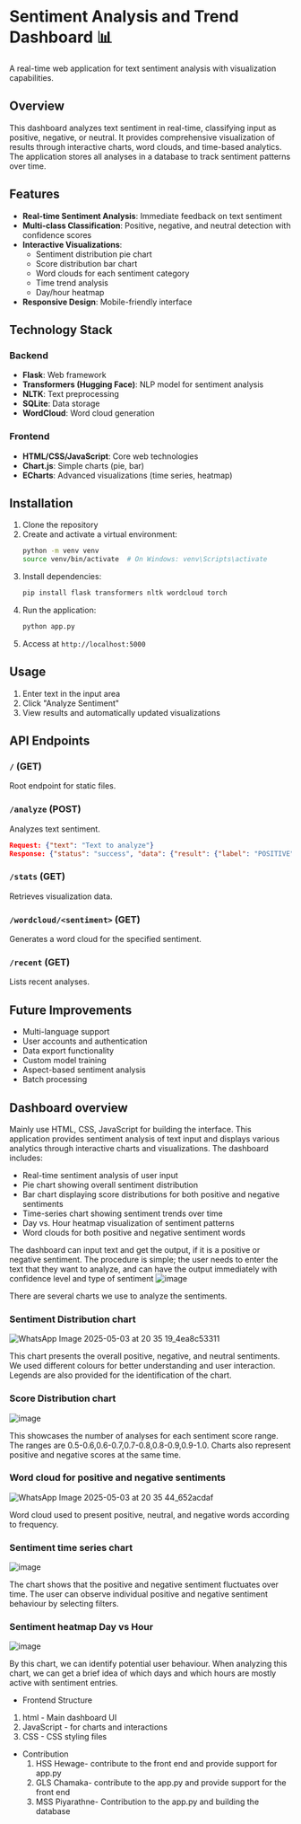 # Sentiment Analysis and Trend Dashboard 📊

A real-time web application for text sentiment analysis with visualization capabilities.

## Overview

This dashboard analyzes text sentiment in real-time, classifying input as positive, negative, or neutral. It provides comprehensive visualization of results through interactive charts, word clouds, and time-based analytics. The application stores all analyses in a database to track sentiment patterns over time.

## Features

- **Real-time Sentiment Analysis**: Immediate feedback on text sentiment
- **Multi-class Classification**: Positive, negative, and neutral detection with confidence scores
- **Interactive Visualizations**:
  - Sentiment distribution pie chart
  - Score distribution bar chart
  - Word clouds for each sentiment category
  - Time trend analysis
  - Day/hour heatmap
- **Responsive Design**: Mobile-friendly interface

## Technology Stack

### Backend
- **Flask**: Web framework
- **Transformers (Hugging Face)**: NLP model for sentiment analysis
- **NLTK**: Text preprocessing
- **SQLite**: Data storage
- **WordCloud**: Word cloud generation

### Frontend
- **HTML/CSS/JavaScript**: Core web technologies
- **Chart.js**: Simple charts (pie, bar)
- **ECharts**: Advanced visualizations (time series, heatmap)

## Installation

1. Clone the repository
2. Create and activate a virtual environment:
   ```bash
   python -m venv venv
   source venv/bin/activate  # On Windows: venv\Scripts\activate
   ```
3. Install dependencies:
   ```bash
   pip install flask transformers nltk wordcloud torch
   ```
4. Run the application:
   ```bash
   python app.py
   ```
5. Access at `http://localhost:5000`

## Usage

1. Enter text in the input area
2. Click "Analyze Sentiment"
3. View results and automatically updated visualizations

## API Endpoints

### `/` (GET)
Root endpoint for static files.

### `/analyze` (POST)
Analyzes text sentiment.
```json
Request: {"text": "Text to analyze"}
Response: {"status": "success", "data": {"result": {"label": "POSITIVE", "score": 0.95}}}
```

### `/stats` (GET)
Retrieves visualization data.

### `/wordcloud/<sentiment>` (GET)
Generates a word cloud for the specified sentiment.

### `/recent` (GET)
Lists recent analyses.

## Future Improvements

- Multi-language support
- User accounts and authentication
- Data export functionality
- Custom model training
- Aspect-based sentiment analysis
- Batch processing

## Dashboard overview
Mainly use HTML, CSS, JavaScript for building the interface. This application provides sentiment analysis of text input and displays various analytics through interactive charts and visualizations. The dashboard includes:

* Real-time sentiment analysis of user input
* Pie chart showing overall sentiment distribution
* Bar chart displaying score distributions for both positive and negative sentiments
* Time-series chart showing sentiment trends over time
* Day vs. Hour heatmap visualization of sentiment patterns
* Word clouds for both positive and negative sentiment words

The dashboard can input text and get the output, if it is a positive or negative sentiment. The procedure is simple; the user needs to enter the text that they want to analyze, and can have the output immediately with confidence level and type of sentiment
![image](https://github.com/user-attachments/assets/73a88e9d-b692-46d6-a8b7-e2dc63a597a1)

There are several charts we use to analyze the sentiments.

### Sentiment Distribution chart
![WhatsApp Image 2025-05-03 at 20 35 19_4ea8c53311](https://github.com/user-attachments/assets/b5dfe80f-b231-4a57-97d2-7c3cae5f3232)

This chart presents the overall positive, negative, and neutral sentiments. We used different colours for better understanding and user interaction. Legends are also provided for the identification of the chart.

### Score Distribution chart
![image](https://github.com/user-attachments/assets/f31e3482-39fb-445f-bfb9-55afb8bf4fbb)

This showcases the number of analyses for each sentiment score range. The ranges are 0.5-0.6,0.6-0.7,0.7-0.8,0.8-0.9,0.9-1.0. Charts also represent positive and negative scores at the same time.

### Word cloud for positive and negative sentiments
![WhatsApp Image 2025-05-03 at 20 35 44_652acdaf](https://github.com/user-attachments/assets/4e290438-6a16-435a-886b-11593f41f474)


Word cloud used to present positive, neutral, and negative words according to frequency.

### Sentiment time series chart
![image](https://github.com/user-attachments/assets/35addff0-646b-40aa-8a01-16c74964f353)

The chart shows that the positive and negative sentiment fluctuates over time. The user can observe individual positive and negative sentiment behaviour by selecting filters.

### Sentiment heatmap Day vs Hour
![image](https://github.com/user-attachments/assets/3437ae7f-62e9-43b0-b917-e815b5fd167e)

By this chart, we can identify potential user behaviour. When analyzing this chart, we can get a brief idea of which days and which hours are mostly active with sentiment entries.

* Frontend Structure

 1. html - Main dashboard UI
 2. JavaScript - for charts and interactions
 3. CSS - CSS styling files

* Contribution
  1. HSS Hewage- contribute to the front end and provide support for app.py
  2. GLS Chamaka- contribute to the app.py and provide support for the front end
  3. MSS Piyarathne- Contribution to the app.py and building the database
